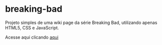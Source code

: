 # breaking-bad
<p>Projeto simples de uma wiki page da série Breaking Bad, utilizando apenas HTML5, CSS e JavaScript.</p>
Acesse aqui clicando <a href='https://alvarolspeixoto.github.io/breaking-bad/'>aqui</a>
